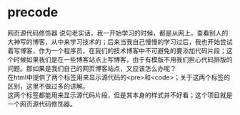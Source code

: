 # precode
网页源代码修饰器
说句老实话，我一开始学习的时候，都是从网上，查看别人的大神写的博客，从中来学习技术的；后来当我自己慢慢的学习过后，我也开始尝试着写博客，作为一个程序员，在我们的技术博客中不可避免的要添加代码片段；这个时候如果我们是在一些博客站点上写博客，由于有模版不用我们担心代码排版的问题。那如果是我们自己的网页博客站点，又应该怎么办呢？<br>
在html中提供了两个标签用来显示源代码的&lt;pre&gt;和&lt;code&gt;；关于这两个标签的区别，这里不做过多的讲解。<br>
这两个标签都能用来显示源代码片段，但是其本身的样式并不好看；这个项目就是一个网页源代码修饰器。
